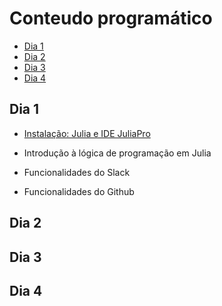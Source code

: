 # Conteudo programático

<!-- TOC depthFrom:2 depthTo:6 withLinks:1 updateOnSave:1 orderedList:0 -->

- [Dia 1](#dia-1)
- [Dia 2](#dia-2)
- [Dia 3](#dia-3)
- [Dia 4](#dia-4)

<!-- /TOC -->

## Dia 1

- [Instalação: Julia e IDE JuliaPro](tutoriais/00_instalacao-julia-windows.md)

- Introdução à lógica de programação em Julia

- Funcionalidades do Slack

- Funcionalidades do Github

## Dia 2

## Dia 3

## Dia 4
